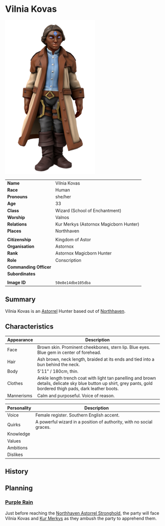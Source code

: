 # Vilnia Kovas

<img src="https://raw.githubusercontent.com/jesskelsall/astarus-images/main/people/portraits/50e8e14dbe105dba.png" height="500" />

|||
| --- | --- |
| **Name** | Vilnia Kovas | character.3
| **Race** | Human |
| **Pronouns** | she/her |
| **Age** | 33 |
| **Class** | Wizard (School of Enchantment) |
| **Worship** | Valnos |
| **Relations** | Kur Merkys (Astornox Magicborn Hunter) |
| **Places** | Northhaven |
|||
| **Citizenship** | Kingdom of Astor |
| **Organisation** | Astornox |
| **Rank** | Astornox Magicborn Hunter |
| **Role** | Conscription |
| **Commanding Officer** | |
| **Subordinates** | |
|||
| **Image ID** | `50e8e14dbe105dba` |

## Summary

Vilnia Kovas is an [Astorrel](../civilisations/kingdom-of-astor/organisations/astorrel/astorrel.md) Hunter based out of [Northhaven](../places/cities/northhaven.md).

## Characteristics

| Appearance | Description |
| --- | --- |
| Face | Brown skin. Prominent cheekbones, stern lip. Blue eyes. Blue gem in center of forehead. |
| Hair | Ash brown, neck length, braided at its ends and tied into a bun behind the neck. |
| Body | 5'11" / 180cm, thin. |
| Clothes | Ankle length trench coat with light tan panelling and brown details, delicate sky blue button up shirt, grey pants, gold bordered thigh pads, dark leather boots. |
| Mannerisms | Calm and purposeful. Voice of reason. |

| Personality | Description |
| --- | --- |
| Voice | Female register. Southern English accent. |
| Quirks | A powerful wizard in a position of authority, with no social graces. |
| Knowledge | |
| Values | |
| Ambitions | |
| Dislikes | |

## History

## Planning

### [Purple Rain](../../campaigns/purple-rain/purple-rain.md)

Just before reaching the [Northhaven Astorrel Stronghold](../places/strongholds/northhaven-astorrel-stronghold.md), the party will face Vilnia Kovas and [Kur Merkys](kur-merkys.md) as they ambush the party to apprehend them.
